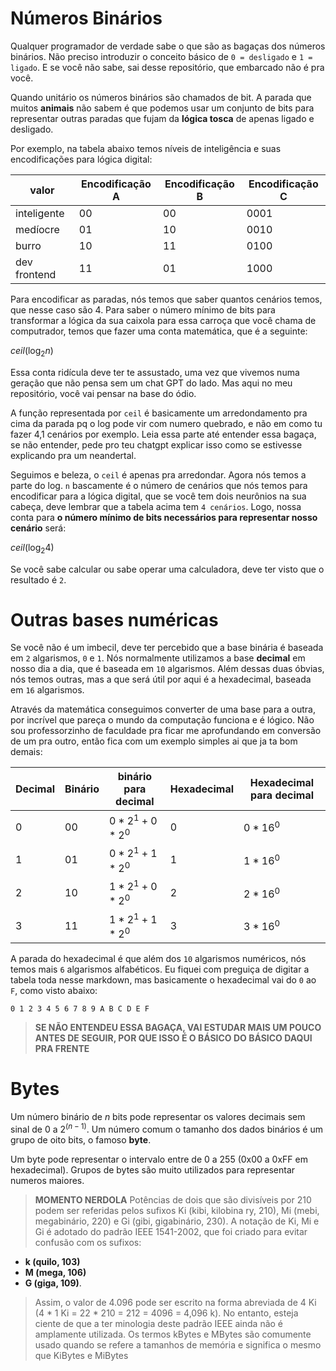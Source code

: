 # Números Binários

Qualquer programador de verdade sabe o que são as bagaças dos números binários. Não preciso introduzir o conceito básico de `0 = desligado` e `1 = ligado`. E se você não sabe, sai desse repositório, que embarcado não é pra você. 

 Quando unitário os números binários são chamados de bit. A parada que muitos **animais** não sabem é que podemos usar um conjunto de bits para representar outras paradas que fujam da **lógica tosca** de apenas ligado e desligado.

Por exemplo, na tabela abaixo temos níveis de inteligência e suas encodificações para lógica digital:

| valor  | Encodificação A |  Encodificação B | Encodificação C  | 
|---|---|---|---|
|inteligente| 00  |00   |0001   |   
|medíocre| 01  |10   |0010   |   
|burro| 10  |11   |0100   |  
|dev frontend| 11  | 01   |1000   |    

Para encodificar as paradas, nós temos que saber quantos cenários temos, que nesse caso são 4. Para saber o número mínimo de bits para transformar a lógica da sua caixola para essa carroça que você chama de computrador, temos que fazer uma conta matemática, que é a seguinte:

$ceil(\log_2 n)$

Essa conta ridícula deve ter te assustado, uma vez que vivemos numa geração que não pensa sem um chat GPT do lado. Mas aqui no meu repositório, você vai pensar na base do ódio.

A função representada por `ceil` é basicamente um arredondamento pra cima da parada pq o log pode vir com numero quebrado, e não em como tu fazer 4,1 cenários por exemplo. Leia essa parte até entender essa bagaça, se não entender, pede pro teu chatgpt explicar isso como se estivesse explicando pra um neandertal.

Seguimos e beleza, o `ceil` é apenas pra arredondar. Agora nós temos a parte do log. `n` bascamente é o número de cenários que nós temos para encodificar para a lógica digital, que se você tem dois neurônios na sua cabeça, deve lembrar que a tabela acima tem `4 cenários`. Logo, nossa conta para **o número mínimo de bits necessários para representar nosso cenário** será: 


$ceil(\log_2 4)$

Se você sabe calcular ou sabe operar uma calculadora, deve ter visto que o resultado é `2`.

# Outras bases numéricas
Se você não é um imbecil, deve ter percebido que a base binária é baseada em `2` algarismos, `0` e `1`. Nós normalmente utilizamos a base **decimal** em nosso dia a dia, que é baseada em `10` algarismos. Além dessas duas óbvias, nós temos outras, mas a que será útil por aqui é a hexadecimal, baseada em `16` algarismos. 

Através da matemática conseguimos converter de uma base para a outra, por incrível que pareça o mundo da computação funciona e é lógico. Não sou professorzinho de faculdade pra ficar me aprofundando em conversão de um pra outro, então fica com um exemplo simples ai que ja ta bom demais:


| Decimal  | Binário |  binário para decimal | Hexadecimal  | Hexadecimal para decimal | 
|---|---|---|---|---|
|0| 00  |$0*2^1 + 0*2^0$  |0   |   $0*16^0$
|1| 01  |$0*2^1 + 1*2^0$   |1   |   $1*16^0$
|2| 10  |$1*2^1 + 0*2^0$   |2   |  $2*16^0$
|3| 11  | $1*2^1 + 1*2^0$   |3   |  $3*16^0$


A parada do hexadecimal é que além dos `10` algarismos numéricos, nós temos mais `6` algarismos alfabéticos. Eu fiquei com preguiça de digitar a tabela toda nesse markdown, mas basicamente o hexadecimal vai do `0` ao `F`, como visto abaixo:

`0 1 2 3 4 5 6 7 8 9 A B C D E F`

 > **SE NÃO ENTENDEU ESSA BAGAÇA, VAI ESTUDAR MAIS UM POUCO ANTES DE SEGUIR, POR QUE ISSO É O BÁSICO DO BÁSICO DAQUI PRA FRENTE**



 # Bytes

 Um número binário de $n$ bits pode representar os valores decimais sem sinal de 0 a $2^{(n-1)}$. Um número comum
o tamanho dos dados binários é um grupo de oito bits, o famoso **byte**.

Um byte pode representar o intervalo entre de 0 a 255 (0x00 a 0xFF em hexadecimal). Grupos de bytes são muito utilizados para representar numeros maiores.

> **MOMENTO NERDOLA**
    Potências de dois que são divisíveis por 210 podem ser referidas pelos sufixos Ki (kibi, kilobina ry, 210), Mi (mebi, megabinário, 220) e Gi (gibi, gigabinário, 230). A notação de Ki, Mi e Gi é adotado do padrão IEEE 1541-2002, que foi criado para evitar confusão com os sufixos:


- **k (quilo, 103)**
- **M (mega, 106)**
- **G (giga, 109)**.


>    Assim, o valor de 4.096 pode ser escrito na forma abreviada de 4 Ki (4 * 1 Ki = 22 * 210 = 212 = 4096 = 4,096 k). No entanto, esteja ciente de que a ter minologia deste padrão IEEE ainda não é amplamente utilizada. Os termos kBytes e MBytes são
    comumente usado quando se refere a tamanhos de memória e significa o mesmo que KiBytes e MiBytes
